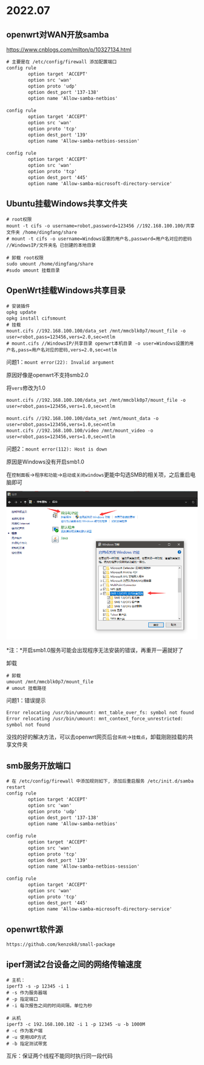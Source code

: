 # 2022.07

## openwrt对WAN开放samba

https://www.cnblogs.com/milton/p/10327134.html

```shell
# 主要是在 /etc/config/firewall 添加配置端口
config rule                                                                                 
        option target 'ACCEPT'                                                              
        option src 'wan'                                                                    
        option proto 'udp'                                                               
        option dest_port '137-138'                                                          
        option name 'Allow-samba-netbios'
 
config rule                                                                                 
        option target 'ACCEPT'                                                              
        option src 'wan'                                                                    
        option proto 'tcp'                                                               
        option dest_port '139'                                                             
        option name 'Allow-samba-netbios-session'
 
config rule                                                                                 
        option target 'ACCEPT'                                                              
        option src 'wan'                                                                    
        option proto 'tcp'                                                                  
        option dest_port '445'                                                              
        option name 'Allow-samba-microsoft-directory-service'
```



## Ubuntu挂载Windows共享文件夹

```shell
# root权限
mount -t cifs -o username=robot,password=123456 //192.168.100.100/共享文件夹 /home/dingfang/share
# mount -t cifs -o username=Windows设置的用户名,password=用户名对应的密码 //WindowsIP/文件夹名 已创建的本地目录

# 卸载 root权限
sudo umount /home/dingfang/share
#sudo umount 挂载目录
```

## OpenWrt挂载Windows共享目录

```shell
# 安装插件
opkg update
opkg install cifsmount   
# 挂载
mount.cifs //192.168.100.100/data_set /mnt/mmcblk0p7/mount_file -o user=robot,pass=123456,vers=2.0,sec=ntlm
# mount.cifs //WindowsIP/共享目录 openwrt本机目录 -o user=Windows设置的用户名,pass=用户名对应的密码,vers=2.0,sec=ntlm

```

问题1：`mount error(22): Invalid argument`                                                                                                                                                         

原因好像是openwrt不支持smb2.0

将`vers`修改为1.0

```shell
mount.cifs //192.168.100.100/data_set /mnt/mmcblk0p7/mount_file -o user=robot,pass=123456,vers=1.0,sec=ntlm

mount.cifs //192.168.100.100/data_set /mnt/mount_data -o user=robot,pass=123456,vers=1.0,sec=ntlm
mount.cifs //192.168.100.100/video /mnt/mount_video -o user=robot,pass=123456,vers=1.0,sec=ntlm
```

问题2：`mount error(112): Host is down`          

原因是Windows没有开启smb1.0

在`控制面板`->`程序和功能`->`启动或关闭windows`更能中勾选SMB的相关项，之后重启电脑即可

![image-20220719100222605](https://raw.githubusercontent.com/simoonp/upgit_picture/main/2022/07/upgit_20220719_1658196143.png)

*注：*开启smb1.0服务可能会出现程序无法安装的错误，再重开一遍就好了

卸载

```shell
# 卸载 
umount /mnt/mmcblk0p7/mount_file
# umout 挂载路径
```

问题1：错误提示

```shell
Error relocating /usr/bin/umount: mnt_table_over_fs: symbol not found
Error relocating /usr/bin/umount: mnt_context_force_unrestricted: symbol not found
```

没找的好的解决方法，可以去openwrt网页后台`系统`->`挂载点`，卸载刚刚挂载的共享文件夹



## smb服务开放端口

```shell
# 在 /etc/config/firewall 中添加规则如下, 添加后重启服务 /etc/init.d/samba restart
config rule                                                                                 
        option target 'ACCEPT'                                                              
        option src 'wan'                                                                    
        option proto 'udp'                                                               
        option dest_port '137-138'                                                          
        option name 'Allow-samba-netbios'
 
config rule                                                                                 
        option target 'ACCEPT'                                                              
        option src 'wan'                                                                    
        option proto 'tcp'                                                               
        option dest_port '139'                                                             
        option name 'Allow-samba-netbios-session'
 
config rule                                                                                 
        option target 'ACCEPT'                                                              
        option src 'wan'                                                                    
        option proto 'tcp'                                                                  
        option dest_port '445'                                                              
        option name 'Allow-samba-microsoft-directory-service'
```



## openwrt软件源

```
https://github.com/kenzok8/small-package
```



## iperf测试2台设备之间的网络传输速度

```shell
# 主机：
iperf3 -s -p 12345 -i 1
# -s 作为服务器端
# -p 指定端口
# -i 每次报告之间的时间间隔，单位为秒

# 从机
iperf3 -c 192.168.100.102 -i 1 -p 12345 -u -b 1000M
# -c 作为客户端
# -u 使用UDP方式
# -b 指定测试带宽
```



互斥：保证两个线程不能同时执行同一段代码

